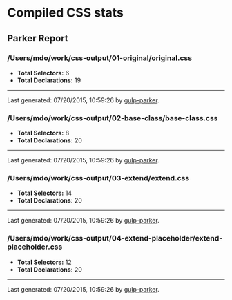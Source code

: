 # Compiled CSS stats

## Parker Report

### /Users/mdo/work/css-output/01-original/original.css

- **Total Selectors:** 6
- **Total Declarations:** 19

* * *

Last generated: 07/20/2015, 10:59:26 by [gulp-parker](https://github.com/PavelDemyanenko/gulp-parker).

### /Users/mdo/work/css-output/02-base-class/base-class.css

- **Total Selectors:** 8
- **Total Declarations:** 20

* * *

Last generated: 07/20/2015, 10:59:26 by [gulp-parker](https://github.com/PavelDemyanenko/gulp-parker).

### /Users/mdo/work/css-output/03-extend/extend.css

- **Total Selectors:** 14
- **Total Declarations:** 20

* * *

Last generated: 07/20/2015, 10:59:26 by [gulp-parker](https://github.com/PavelDemyanenko/gulp-parker).

### /Users/mdo/work/css-output/04-extend-placeholder/extend-placeholder.css

- **Total Selectors:** 12
- **Total Declarations:** 20

* * *

Last generated: 07/20/2015, 10:59:26 by [gulp-parker](https://github.com/PavelDemyanenko/gulp-parker).
